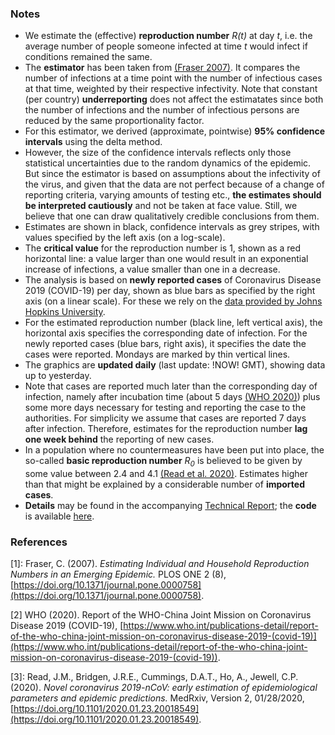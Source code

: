 ### Notes

- We estimate the (effective) **reproduction number** *R(t)* at day *t*, i.e. the average number of people someone infected at time *t* would infect if conditions remained the same.
- The **estimator** has been taken from [(Fraser 2007)](#ref1). It compares the number of infections at a time point with the number of infectious cases at that time, weighted by their respective infectivity. Note that constant (per country) **underreporting** does not affect the estimatates since both the number of infections and the number of infectious persons are reduced by the same proportionality factor.
- For this estimator, we derived (approximate, pointwise) **95% confidence intervals** using the delta method.
- However, the size of the confidence intervals reflects only those statistical uncertainties due to the random dynamics of the epidemic. But since the estimator is based on assumptions about the infectivity of the virus, and given that the data are not perfect because of a change of reporting criteria, varying amounts of testing etc., **the estimates should be interpreted cautiously** and not be taken at face value. Still, we believe that one can draw qualitatively credible conclusions from them.
- Estimates are shown in black, confidence intervals as grey stripes, with values specified by the left axis (on a log-scale).
- The **critical value** for the reproduction number is 1, shown as a red horizontal line: a value larger than one would result in an exponential increase of infections, a value smaller than one in a decrease.
- The analysis is based on **newly reported cases** of Coronavirus Disease 2019 (COVID-19) per day, shown as blue bars as specified by the right axis (on a linear scale). For these we rely on the [data provided by Johns Hopkins University](https://github.com/CSSEGISandData/COVID-19).
- For the estimated reproduction number (black line, left vertical axis), the horizontal axis specifies the corresponding date of infection. For the newly reported cases (blue bars, right axis), it specifies the date the cases were reported. Mondays are marked by thin vertical lines.
- The graphics are **updated daily** (last update: !NOW! GMT), showing data up to yesterday.
- Note that cases are reported much later than the corresponding day of infection, namely after incubation time (about 5 days [(WHO 2020)](#ref2)) plus some more days necessary for testing and reporting the case to the authorities. For simplicity we assume that cases are reported 7 days after infection. Therefore, estimates for the reproduction number **lag one week behind** the reporting of new cases.
- In a population where no countermeasures have been put into place, the so-called **basic reproduction number** *R<sub>0</sub>* is believed to be given by some value between 2.4 and 4.1 [(Read et al. 2020)](#ref3). Estimates higher than that might be explained by a considerable number of **imported cases**.
-  **Details** may be found in the accompanying [Technical Report](reports/repronum/repronum.pdf); the **code** is available [here](https://github.com/Stochastik-TU-Ilmenau/COVID-19/blob/gh-pages/estimator.r).

### References

<a name="ref1">[1]</a>: Fraser, C. (2007). *Estimating Individual and Household Reproduction Numbers in an Emerging Epidemic.* PLOS ONE 2 (8), [https://doi.org/10.1371/journal.pone.0000758](https://doi.org/10.1371/journal.pone.0000758).

<a name="ref2">[2]</a> WHO (2020). Report of the WHO-China Joint Mission on Coronavirus Disease 2019 (COVID-19), [https://www.who.int/publications-detail/report-of-the-who-china-joint-mission-on-coronavirus-disease-2019-(covid-19)](https://www.who.int/publications-detail/report-of-the-who-china-joint-mission-on-coronavirus-disease-2019-(covid-19)).

<a name="ref3">[3]</a>: Read, J.M., Bridgen, J.R.E., Cummings, D.A.T., Ho, A., Jewell, C.P. (2020). *Novel coronavirus 2019-nCoV: early estimation of epidemiological parameters and epidemic predictions.* MedRxiv, Version 2, 01/28/2020, [https://doi.org/10.1101/2020.01.23.20018549](https://doi.org/10.1101/2020.01.23.20018549).
